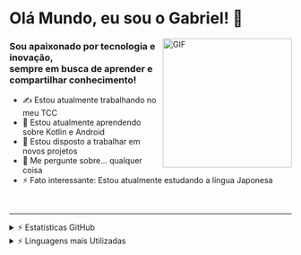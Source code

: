 # Olá Mundo, eu sou o Gabriel! 👋

<picture>
    <source align='right' media="(prefers-color-scheme: light)" srcset='https://github.com/user-attachments/assets/a4c758c1-00c0-4d06-82ee-9ddef817db3d' />
    <source align='right' media="(prefers-color-scheme: dark)" srcset='https://github.com/user-attachments/assets/757d01d2-f647-4ad6-8cb5-5318fdcc8a89' />
    <img align='right' alt='GIF' srcset='https://github.com/user-attachments/assets/a4c758c1-00c0-4d06-82ee-9ddef817db3d' width="230" height="230"/>
</picture> 

### Sou apaixonado por tecnologia e inovação, <br>sempre em busca de aprender e compartilhar conhecimento!

- ✍ Estou atualmente trabalhando no meu TCC
- 🌱 Estou atualmente aprendendo sobre Kotlin e Android
- 👯 Estou disposto a trabalhar em novos projetos
- 💬 Me pergunte sobre... qualquer coisa
- ⚡ Fato interessante: Estou atualmente estudando a língua Japonesa
<br />

---

<details>
<summary> ⚡ Estatísticas GitHub</summary>
<br>
<picture>
  <source 
    align='left' width='47%' media="(prefers-color-scheme: dark)" srcset="https://github-readme-stats.vercel.app/api?username=gabrielbarbosa064&show_icons=true&theme=transparent&rank_icon=github&hide_border=true&locale=pt-br&custom_title=Estatísticas_GitHub&bg_color=00000000&text_color=ffffff&title_color=e76d7f&icon_color=ff969b"
  />
  <source 
    align='left' width='47%' media="(prefers-color-scheme: light), (prefers-color-scheme: no-preference)" srcset="https://github-readme-stats.vercel.app/api?username=gabrielbarbosa064&show_icons=true&theme=default &rank_icon=github&hide_border=true&locale=pt-br&custom_title=Estatísticas_GitHub&bg_color=00000000&text_color=000000"
  />
  <img align='left' width='47%' src="https://github-readme-stats.vercel.app/api?username=gabrielbarbosa064&show_icons=true&theme=default&rank_icon=github&hide_border=true&locale=pt-br&custom_title= &bg_color=00000000&hide_title=true" 
  />
</picture>
</details>

<details>
<summary> ⚡ Linguagens mais Utilizadas</summary>
<br>
<picture>
  <source align='left' width="47%" media=(prefers-color-scheme: dark) srcset="https://github-readme-stats.vercel.app/api/top-langs/?username=gabrielbarbosa064&layout=compact&theme=dracula&hide_border=true&locale=pt-br&custom_title=Tecnologias:&bg_color=00000000&text_color=ffffff&title_color=e76d7f"
  />
  <source align='left' width="47%" media=(prefers-color-scheme: light), (prefers-color-scheme: no-preference) srcset="https://github-readme-stats.vercel.app/api/top-langs/?username=gabrielbarbosa064&layout=compact&theme=dracula&hide_border=true&locale=pt-br&custom_title=Tecnologias:&bg_color=00000000&text_color=000000&title_color=e76d7f" 
  />
  <img align='left' width='47%' src="https://github-readme-stats.vercel.app/api/top-langs/?username=gabrielbarbosa064&layout=compact&hide_border=true&locale=pt-br&custom_title=Tecnologias:&bg_color=00000000&hide_title=true"
  />
</picture>
</details>
